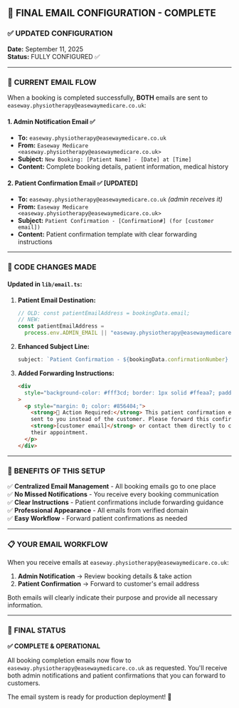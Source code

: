 ## 📧 FINAL EMAIL CONFIGURATION - COMPLETE

### ✅ UPDATED CONFIGURATION

**Date:** September 11, 2025  
**Status:** FULLY CONFIGURED ✅

---

### 📧 **CURRENT EMAIL FLOW**

When a booking is completed successfully, **BOTH** emails are sent to `easeway.physiotherapy@easewaymedicare.co.uk`:

#### 1. **Admin Notification Email** ✅

- **To:** `easeway.physiotherapy@easewaymedicare.co.uk`
- **From:** `Easeway Medicare <easeway.physiotherapy@easewaymedicare.co.uk>`
- **Subject:** `New Booking: [Patient Name] - [Date] at [Time]`
- **Content:** Complete booking details, patient information, medical history

#### 2. **Patient Confirmation Email** ✅ **[UPDATED]**

- **To:** `easeway.physiotherapy@easewaymedicare.co.uk` _(admin receives it)_
- **From:** `Easeway Medicare <easeway.physiotherapy@easewaymedicare.co.uk>`
- **Subject:** `Patient Confirmation - [Confirmation#] (for [customer email])`
- **Content:** Patient confirmation template with clear forwarding instructions

---

### 🔧 **CODE CHANGES MADE**

#### Updated in `lib/email.ts`:

1. **Patient Email Destination:**

   ```typescript
   // OLD: const patientEmailAddress = bookingData.email;
   // NEW:
   const patientEmailAddress =
     process.env.ADMIN_EMAIL || "easeway.physiotherapy@easewaymedicare.co.uk";
   ```

2. **Enhanced Subject Line:**

   ```typescript
   subject: `Patient Confirmation - ${bookingData.confirmationNumber} (for ${bookingData.email})`;
   ```

3. **Added Forwarding Instructions:**
   ```html
   <div
     style="background-color: #fff3cd; border: 1px solid #ffeaa7; padding: 15px; border-radius: 5px; margin-bottom: 20px;"
   >
     <p style="margin: 0; color: #856404;">
       <strong>📧 Action Required:</strong> This patient confirmation email was
       sent to you instead of the customer. Please forward this confirmation to
       <strong>[customer email]</strong> or contact them directly to confirm
       their appointment.
     </p>
   </div>
   ```

---

### 🎯 **BENEFITS OF THIS SETUP**

✅ **Centralized Email Management** - All booking emails go to one place  
✅ **No Missed Notifications** - You receive every booking communication  
✅ **Clear Instructions** - Patient confirmations include forwarding guidance  
✅ **Professional Appearance** - All emails from verified domain  
✅ **Easy Workflow** - Forward patient confirmations as needed

---

### 📋 **YOUR EMAIL WORKFLOW**

When you receive emails at `easeway.physiotherapy@easewaymedicare.co.uk`:

1. **Admin Notification** → Review booking details & take action
2. **Patient Confirmation** → Forward to customer's email address

Both emails will clearly indicate their purpose and provide all necessary information.

---

### 🎉 **FINAL STATUS**

**✅ COMPLETE & OPERATIONAL**

All booking completion emails now flow to `easeway.physiotherapy@easewaymedicare.co.uk` as requested. You'll receive both admin notifications and patient confirmations that you can forward to customers.

The email system is ready for production deployment! 🚀

